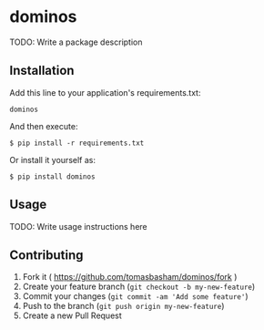 # dominos

TODO: Write a package description

## Installation

Add this line to your application's requirements.txt:

```
dominos
```

And then execute:

    $ pip install -r requirements.txt

Or install it yourself as:

    $ pip install dominos

## Usage

TODO: Write usage instructions here

## Contributing

1. Fork it ( https://github.com/tomasbasham/dominos/fork )
2. Create your feature branch (`git checkout -b my-new-feature`)
3. Commit your changes (`git commit -am 'Add some feature'`)
4. Push to the branch (`git push origin my-new-feature`)
5. Create a new Pull Request
